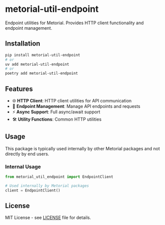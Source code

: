 # metorial-util-endpoint

Endpoint utilities for Metorial. Provides HTTP client functionality and endpoint management.

## Installation

```bash
pip install metorial-util-endpoint
# or
uv add metorial-util-endpoint
# or
poetry add metorial-util-endpoint
```

## Features

- 🌐 **HTTP Client**: HTTP client utilities for API communication
- 🔧 **Endpoint Management**: Manage API endpoints and requests
- ⚡ **Async Support**: Full async/await support
- 🛠️ **Utility Functions**: Common HTTP utilities

## Usage

This package is typically used internally by other Metorial packages and not directly by end users.

### Internal Usage

```python
from metorial_util_endpoint import EndpointClient

# Used internally by Metorial packages
client = EndpointClient()
```

## License

MIT License - see [LICENSE](../../LICENSE) file for details.
